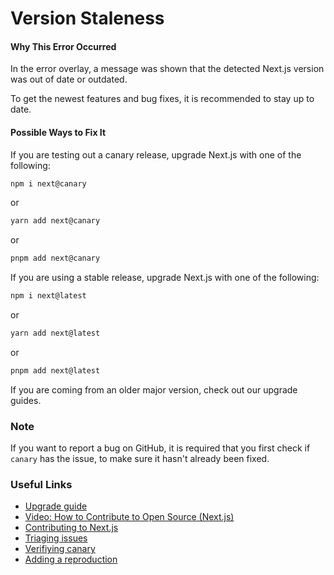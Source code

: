 # Version Staleness

#### Why This Error Occurred

In the error overlay, a message was shown that the detected Next.js version was out of date or outdated.

To get the newest features and bug fixes, it is recommended to stay up to date.

#### Possible Ways to Fix It

If you are testing out a canary release, upgrade Next.js with one of the following:

```sh
npm i next@canary
```

or

```sh
yarn add next@canary
```

or

```sh
pnpm add next@canary
```

If you are using a stable release, upgrade Next.js with one of the following:

```sh
npm i next@latest
```

or

```sh
yarn add next@latest
```

or

```sh
pnpm add next@latest
```

If you are coming from an older major version, check out our upgrade guides.

### Note

If you want to report a bug on GitHub, it is required that you first check if `canary` has the issue, to make sure it hasn't already been fixed.

### Useful Links

- [Upgrade guide](https://nextjs.org/docs/upgrading)
- [Video: How to Contribute to Open Source (Next.js)](https://www.youtube.com/watch?v=cuoNzXFLitc)
- [Contributing to Next.js](https://github.com/vercel/next.js/blob/canary/contributing.md)
- [Triaging issues](https://github.com/vercel/next.js/blob/canary/contributing/repository/triaging.md)
- [Verifiying canary](https://github.com/vercel/next.js/blob/canary/.github/actions/issue-validator/canary.md)
- [Adding a reproduction](https://github.com/vercel/next.js/blob/canary/.github/actions/issue-validator/repro.md)
